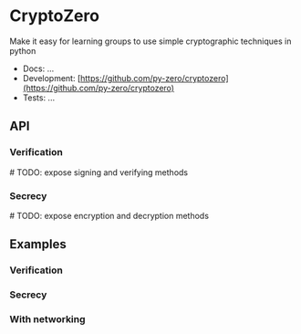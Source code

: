 # CryptoZero

Make it easy for learning groups to use simple cryptographic techniques in python


- Docs: ...
- Development: [https://github.com/py-zero/cryptozero](https://github.com/py-zero/cryptozero)
- Tests: ...

## API

### Verification
\# TODO: expose signing and verifying methods


### Secrecy
\# TODO: expose encryption and decryption methods


## Examples

### Verification


### Secrecy


### With networking
